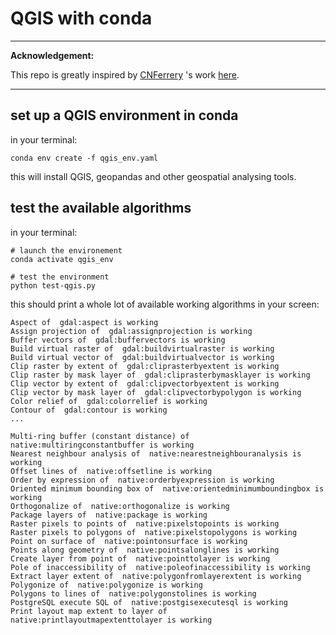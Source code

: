 # QGIS with conda

---

**Acknowledgement:**

This repo is greatly inspired by [CNFerrery](https://github.com/CNFeffery) 's work [here](https://github.com/CNFeffery/DataScienceStudyNotes/tree/master/（数据科学学习手札94）QGIS%2BConda%2Bjupyter玩转Python%20GIS).

---

## set up a QGIS environment in conda
in your terminal:
```
conda env create -f qgis_env.yaml
```
this will install QGIS, geopandas and other geospatial analysing tools.

## test the available algorithms

in your terminal:
```
# launch the environement
conda activate qgis_env

# test the environment
python test-qgis.py

```

this should print a whole lot of available working algorithms in your screen:
```
Aspect of  gdal:aspect is working
Assign projection of  gdal:assignprojection is working
Buffer vectors of  gdal:buffervectors is working
Build virtual raster of  gdal:buildvirtualraster is working
Build virtual vector of  gdal:buildvirtualvector is working
Clip raster by extent of  gdal:cliprasterbyextent is working
Clip raster by mask layer of  gdal:cliprasterbymasklayer is working
Clip vector by extent of  gdal:clipvectorbyextent is working
Clip vector by mask layer of  gdal:clipvectorbypolygon is working
Color relief of  gdal:colorrelief is working
Contour of  gdal:contour is working
...

Multi-ring buffer (constant distance) of  native:multiringconstantbuffer is working
Nearest neighbour analysis of  native:nearestneighbouranalysis is working
Offset lines of  native:offsetline is working
Order by expression of  native:orderbyexpression is working
Oriented minimum bounding box of  native:orientedminimumboundingbox is working
Orthogonalize of  native:orthogonalize is working
Package layers of  native:package is working
Raster pixels to points of  native:pixelstopoints is working
Raster pixels to polygons of  native:pixelstopolygons is working
Point on surface of  native:pointonsurface is working
Points along geometry of  native:pointsalonglines is working
Create layer from point of  native:pointtolayer is working
Pole of inaccessibility of  native:poleofinaccessibility is working
Extract layer extent of  native:polygonfromlayerextent is working
Polygonize of  native:polygonize is working
Polygons to lines of  native:polygonstolines is working
PostgreSQL execute SQL of  native:postgisexecutesql is working
Print layout map extent to layer of  native:printlayoutmapextenttolayer is working
```